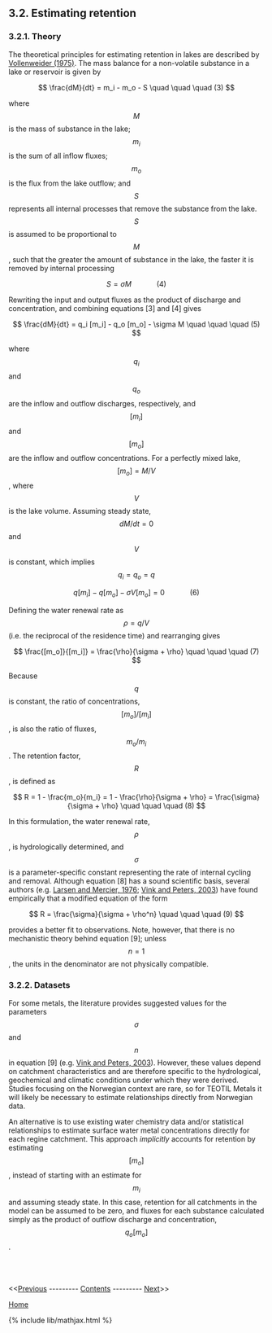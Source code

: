 ## 3.2. Estimating retention

### 3.2.1. Theory

The theoretical principles for estimating retention in lakes are described by [Vollenweider (1975)](https://link.springer.com/article/10.1007/BF02505178). The mass balance for a non-volatile substance in a lake or reservoir is given by

$$
\frac{dM}{dt} = m_i - m_o - S \quad \quad \quad (3)
$$

where $$M$$ is the mass of substance in the lake; $$m_i$$ is the sum of all inflow fluxes; $$m_o$$ is the flux from the lake outflow; and $$S$$ represents all internal processes that remove the substance from the lake. $$S$$ is assumed to be proportional to $$M$$, such that the greater the amount of substance in the lake, the faster it is removed by internal processing

$$
S = \sigma M \quad \quad \quad (4)
$$

Rewriting the input and output fluxes as the product of discharge and concentration, and combining equations [3] and [4] gives

$$
\frac{dM}{dt} = q_i [m_i] - q_o [m_o] - \sigma M \quad \quad \quad (5)
$$

where $$q_i$$ and $$q_o$$ are the inflow and outflow discharges, respectively, and $$[m_i]$$ and $$[m_o ]$$ are the inflow and outflow concentrations. For a perfectly mixed lake, $$[m_o] = M/V$$, where $$V$$ is the lake volume. Assuming steady state, $$dM/dt = 0$$ and $$V$$ is constant, which implies $$q_i = q_o = q$$

$$
q[m_i] - q[m_o] - \sigma V [m_o] = 0 \quad \quad \quad (6)
$$

Defining the water renewal rate as $$\rho = q/V$$ (i.e. the reciprocal of the residence time) and rearranging gives

$$
\frac{[m_o]}{[m_i]} = \frac{\rho}{\sigma + \rho} \quad \quad \quad (7)
$$

Because $$q$$ is constant, the ratio of concentrations, $$[m_o] / [m_i]$$, is also the ratio of fluxes, $$m_o / m_i$$. The retention factor, $$R$$, is defined as

$$
R = 1 - \frac{m_o}{m_i} = 1 - \frac{\rho}{\sigma + \rho} = \frac{\sigma}{\sigma + \rho} \quad \quad \quad (8)
$$

In this formulation, the water renewal rate, $$\rho$$, is hydrologically determined, and $$\sigma$$ is a parameter-specific constant representing the rate of internal cycling and removal. Although equation [8] has a sound scientific basis, several authors (e.g. [Larsen and Mercier, 1976](https://cdnsciencepub.com/doi/10.1139/f76-221); [Vink and Peters, 2003](https://onlinelibrary.wiley.com/doi/abs/10.1002/hyp.1286)) have found empirically that a modified equation of the form

$$
R = \frac{\sigma}{\sigma + \rho^n} \quad \quad \quad (9)
$$

provides a better fit to observations. Note, however, that there is no mechanistic theory behind equation [9]; unless $$n = 1$$, the units in the denominator are not physically compatible.

### 3.2.2. Datasets

For some metals, the literature provides suggested values for the parameters $$\sigma$$ and $$n$$ in equation [9] (e.g. [Vink and Peters, 2003](https://onlinelibrary.wiley.com/doi/abs/10.1002/hyp.1286)). However, these values depend on catchment characteristics and are therefore specific to the hydrological, geochemical and climatic conditions under which they were derived. Studies focusing on the Norwegian context are rare, so for TEOTIL Metals it will likely be necessary to estimate relationships directly from Norwegian data.

An alternative is to use existing water chemistry data and/or statistical relationships to estimate surface water metal concentrations directly for each regine catchment. This approach *implicitly* accounts for retention by estimating $$[m_o]$$, instead of starting with an estimate for $$m_i$$ and assuming steady state. In this case, retention for all catchments in the model can be assumed to be zero, and fluxes for each substance calculated simply as the product of outflow discharge and concentration, $$q_o [m_o]$$.

\
\
\
<<[Previous](04_local_inputs.html) --------- [Contents](00_intro_and_toc.html) --------- [Next](06_statistical_relationships.html)>>

[Home](https://nivanorge.github.io/teotil2/)

{% include lib/mathjax.html %}